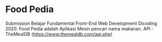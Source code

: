 # Food Pedia
Submission Belajar Fundamental Front-End Web Development Dicoding 2020.
Food Pedia adalah Aplikasi Mesin pencari nama makanan.
API : TheMealDB (https://www.themealdb.com/api.php)